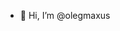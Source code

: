 - 👋 Hi, I’m @olegmaxus

<!---
olegmaxus/olegmaxus is a ✨ special ✨ repository because its `README.md` (this file) appears on your GitHub profile.
You can click the Preview link to take a look at your changes.
--->
